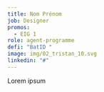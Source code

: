 ```yaml
---
title: Nom Prénom
job: Designer
promos:
  - EIG 1
role: agent-programme
defi: "BatID "
image: img/02_tristan_10.svg
linkedin: "#"
---
```

Lorem ipsum